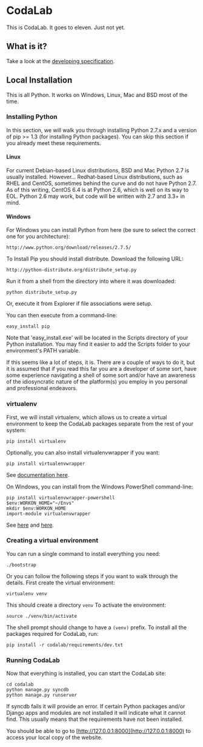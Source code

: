 # CodaLab

This is CodaLab. It goes to eleven. Just not yet.

## What is it?

Take a look at the [developing specification](docs/SPECIFICATION.md).

## Local Installation

This is all Python.  It works on Windows, Linux, Mac and BSD most of the time.

### Installing Python

In this section, we will walk you through installing Python 2.7.x and a version
of pip >= 1.3 (for installing Python packages).  You can skip this section if
you already meet these requirements.

#### Linux

For current Debian-based Linux distributions, BSD and Mac Python 2.7 is usually
installed. However... Redhat-based Linux distributions, such as RHEL and
CentOS, sometimes behind the curve and do not have Python 2.7. As of this
writing, CentOS 6.4 is at Python 2.6, which is well on its way to EOL. Python
2.6 may work, but code will be written with 2.7 and 3.3+ in mind. 

#### Windows

For Windows you can install Python from here (be sure to select the correct one
for you architecture):

    http://www.python.org/download/releases/2.7.5/
  
To Install Pip you should install distribute. Download the following URL:

    http://python-distribute.org/distribute_setup.py

Run it from a shell from the directory into where it was downloaded:
  
    python distribute_setup.py

Or, execute it from Explorer if file associations were setup.

You can then execute from a command-line:

    easy_install pip

Note that 'easy\_install.exe' will be located in the Scripts directory of your
Python installation. You may find it easier to add the Scripts folder to your
environment's PATH variable.

If this seems like a lot of steps, it is. There are a couple of ways to do it,
but it is assumed that if you read this far you are a developer of some sort,
have some experience navigating a shell of some sort and/or have an awareness
of the idiosyncratic nature of the platform(s) you employ in you personal and
professional endeavors.

### virtualenv

First, we will install virtualenv, which allows us to create a virtual
environment to keep the CodaLab packages separate from the rest of your system:

    pip install virtualenv

Optionally, you can also install virtualenvwrapper if you want:

    pip install virtualenvwrapper

See [documentation here](http://virtualenvwrapper.readthedocs.org/en/latest).

On Windows, you can install from the Windows PowerShell command-line:

    pip install virtualenvwrapper-powershell
    $env:WORKON_HOME="~/Envs"
    mkdir $env:WORKON_HOME
    import-module virtualenvwrapper

See [here](http://docs.python-guide.org/en/latest/dev/virtualenvs.html) and
[here](http://virtualenvwrapper.readthedocs.org/en/latest/install.html).

### Creating a virtual environment

You can run a single command to install everything you need:

    ./bootstrap 

Or you can follow the following steps if you want to walk through the details.
First create the virtual environment:

    virtualenv venv

This should create a directory <code>venv</code>  To activate the environment:

    source ./venv/bin/activate 

The shell prompt should change to have a <code>(venv)</code> prefix.  To
install all the packages required for CodaLab, run:

    pip install -r codalab/requirements/dev.txt

### Running CodaLab

Now that everything is installed, you can start the CodaLab site:

    cd codalab
    python manage.py syncdb
    python manage.py runserver
 
If syncdb fails it will provide an error.  If certain Python packages and/or
Django apps and modules are not installed it will indicate what it cannot find.
This usually means that the requirements have not been installed.

You should be able to go to [http://127.0.0.1:8000](http://127.0.0.1:8000) to
access your local copy of the website.
